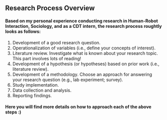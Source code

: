 ## Research Process Overview

#### Based on my personal experience conducting research in Human-Robot Interaction, Sociology, and as a CDT intern, the research process roughtly looks as follows:

1. Development of a good research question.
2. Operationalization of variables (i.e., define your concepts of interest).
3. Literature review. Investigate what is known about your research topic. This part involves lots of reading!
4. Development of a hypothesis (or hypotheses) based on prior work (i.e., literature review).
5. Development of a methodology. Choose an approach for answering your research question (e.g., lab experiment; survey).
6. Study implementation.
7. Data collection and analysis.
8. Reporting findings.

#### Here you will find more details on how to approach each of the above steps :)
